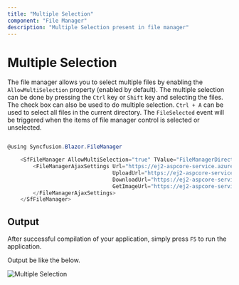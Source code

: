 ```yaml
---
title: "Multiple Selection"
component: "File Manager"
description: "Multiple Selection present in file manager"
---
```


# Multiple Selection

The file manager allows you to select multiple files by enabling the `AllowMultiSelection` property (enabled by default). The multiple selection can be done by pressing the `Ctrl` key or `Shift` key and selecting the files. The check box can also be used to do multiple selection. `Ctrl + A` can be used to select all files in the current directory. The `FileSelected` event will be triggered when the items of file manager control is selected or unselected.

```csharp

@using Syncfusion.Blazor.FileManager

    <SfFileManager AllowMultiSelection="true" TValue="FileManagerDirectoryContent">
        <FileManagerAjaxSettings Url="https://ej2-aspcore-service.azurewebsites.net/api/FileManager/FileOperations"
                                 UploadUrl="https://ej2-aspcore-service.azurewebsites.net/api/FileManager/Upload"
                                 DownloadUrl="https://ej2-aspcore-service.azurewebsites.net/api/FileManager/Download"
                                 GetImageUrl="https://ej2-aspcore-service.azurewebsites.net/api/FileManager/GetImage">
        </FileManagerAjaxSettings>
    </SfFileManager>

```

## Output

After successful compilation of your application, simply press `F5` to run the application.

Output be like the below.

![Multiple Selection](images/multi-selection.png)